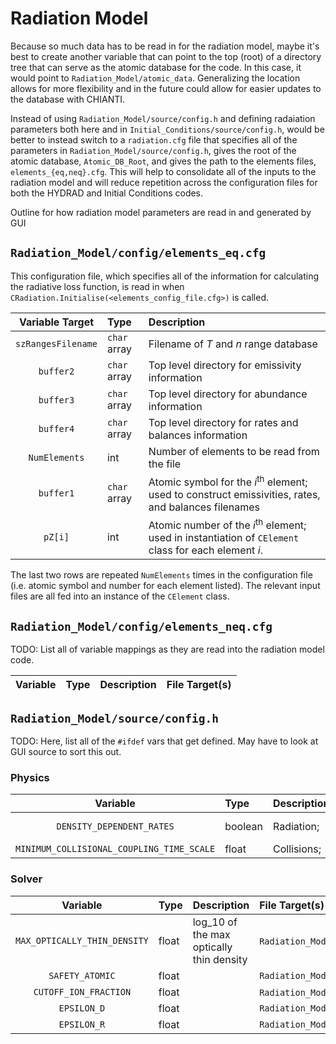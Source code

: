 # Radiation Model

Because so much data has to be read in for the radiation model, maybe it's best to create another variable that can point to the top (root) of a directory tree that can serve as the atomic database for the code. In this case, it would point to `Radiation_Model/atomic_data`. Generalizing the location allows for more flexibility and in the future could allow for easier updates to the database with CHIANTI.

Instead of using `Radiation_Model/source/config.h` and defining radaiation parameters both here and in `Initial_Conditions/source/config.h`, would be better to instead switch to a `radiation.cfg` file that specifies all of the parameters in `Radiation_Model/source/config.h`, gives the root of the atomic database, `Atomic_DB_Root`, and gives the path to the elements files, `elements_{eq,neq}.cfg`. This will help to consolidate all of the inputs to the radiation model and will reduce repetition across the configuration files for both the HYDRAD and Initial Conditions codes.

Outline for how radiation model parameters are read in and generated by GUI
## `Radiation_Model/config/elements_eq.cfg`
This configuration file, which specifies all of the information for calculating the radiative loss function, is read in when `CRadiation.Initialise(<elements_config_file.cfg>)` is called. 

 Variable Target | Type | Description |
|:---------------:|:---- |:-----------|
| `szRangesFilename` | `char` array | Filename of _T_ and _n_ range database |
| `buffer2` | `char` array | Top level directory for emissivity information |
| `buffer3` | `char` array | Top level directory for abundance information |
| `buffer4` | `char` array | Top level directory for rates and balances information |
| `NumElements` | int | Number of elements to be read from the file |
| `buffer1` | `char` array | Atomic symbol for the _i_<sup>th</sup> element; used to construct emissivities, rates, and balances filenames |
| `pZ[i]` | int | Atomic number of the _i_<sup>th</sup> element; used in instantiation of `CElement` class for each element _i_. |

The last two rows are repeated `NumElements` times in the configuration file (i.e. atomic symbol and number for each element listed). The relevant input files are all fed into an instance of the `CElement` class. 

## `Radiation_Model/config/elements_neq.cfg`
TODO: List all of variable mappings as they are read into the radiation model code.

| Variable | Type | Description | File Target(s) |
|:--------:|:-----|:----------- |:-------------- |


## `Radiation_Model/source/config.h`
TODO: Here, list all of the `#ifdef` vars that get defined. May have to look at GUI source to sort this out.

### Physics

| Variable | Type | Description | File Target(s) |
|:--------:|:-----|:----------- |:-------------- |
| `DENSITY_DEPENDENT_RATES` | boolean | Radiation; | `Radiation_Model/source/element.cpp`; part of the `CElement` class|
| `MINIMUM_COLLISIONAL_COUPLING_TIME_SCALE` | float | Collisions; | `Radiation_Model/source/element.cpp`,`HYDRAD/source/eqns.cpp` |
 

### Solver

| Variable | Type | Description | File Target(s) |
|:--------:|:-----|:----------- |:-------------- |
| `MAX_OPTICALLY_THIN_DENSITY` | float | log_10 of the max optically thin density | `Radiation_Model/source/radiation.cpp`; part of the `CRadiation` class |
| `SAFETY_ATOMIC` | float | | `Radiation_Model/source/element.cpp` |
| `CUTOFF_ION_FRACTION` | float |  | `Radiation_Model/source/element.cpp`,`Radiation_Model/source/ionfrac.cpp` |
| `EPSILON_D` | float | | `Radiation_Model/source/element.cpp` |
| `EPSILON_R` | float | | `Radiation_Model/source/element.cpp` |
